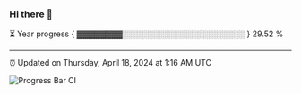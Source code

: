 ### Hi there 👋

⏳ Year progress { ▓▓▓▓▓▓▓▓░░░░░░░░░░░░░░░░░░░░░░ } 29.52 %

---

⏰ Updated on Thursday, April 18, 2024 at 1:16 AM UTC

![Progress Bar CI](https://github.com/arthurbuhl/arthurbuhl/workflows/Progress%20Bar%20CI/badge.svg)
